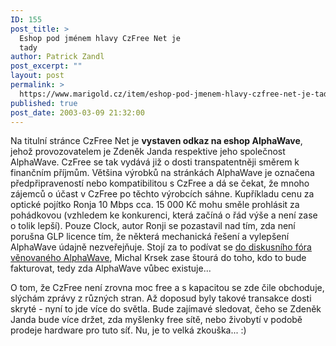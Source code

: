 ```yaml
---
ID: 155
post_title: >
  Eshop pod jménem hlavy CzFree Net je
  tady
author: Patrick Zandl
post_excerpt: ""
layout: post
permalink: >
  https://www.marigold.cz/item/eshop-pod-jmenem-hlavy-czfree-net-je-tady
published: true
post_date: 2003-03-09 21:32:00
---
```

<P>Na titulní stránce CzFree Net je <STRONG>vystaven odkaz na eshop AlphaWave</STRONG>, jehož provozovatelem je Zdeněk Janda respektive jeho společnost AlphaWave. CzFree se tak vydává již o dosti transpatentněji směrem k finančním příjmům. Většina výrobků na stránkách AlphaWave je označena předpřipraveností nebo kompatibilitou s CzFree a dá se čekat, že mnoho zájemců o účast v CzFree po těchto výrobcích sáhne. Kupříkladu cenu za optické pojítko Ronja 10 Mbps cca. 15 000 Kč mohu směle prohlásit za pohádkovou (vzhledem ke konkurenci, která začíná o řád výše a není zase o tolik lepší). Pouze Clock, autor Ronji se pozastavil nad tím, zda není porušna GLP licence tím, že některá mechanická řešení a vylepšení AlphaWave údajně nezveřejňuje. Stojí za to podívat se <A href="http://www.czfree.net/forum/showthread.php?s=&amp;threadid=3064" target=_blank>do diskusního fóra věnovaného AlphaWave</A>, Michal Krsek zase štourá do toho, kdo to bude fakturovat, tedy zda AlphaWave vůbec existuje...</P>
<P>O tom, že CzFree není zrovna moc free a s kapacitou se zde čile obchoduje, slýchám zprávy z různých stran. Až doposud byly takové transakce dosti skryté - nyní to jde více do světla. Bude zajímavé sledovat, čeho se Zdeněk Janda bude více držet, zda myšlenky free sítě, nebo živobytí v podobě prodeje hardware pro tuto síť. Nu, je to velká zkouška... :)</P>
